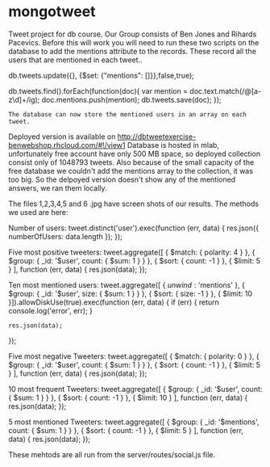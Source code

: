 # mongotweet
Tweet project for db course.
Our Group consists of Ben Jones and Rihards Pacevics.
Before this will work you will need to run these two scripts on the database to 
add the mentions attribute to the records. These record all
the users that are mentioned in each tweet..

db.tweets.update({}, {$set: {"mentions": []}},false,true);

db.tweets.find().forEach(function(doc){
    var mention = doc.text.match(/@[a-z\d]+/ig);
    doc.mentions.push(mention);
    db.tweets.save(doc);
    });
    
    The database can now store the mentioned users in an array on each tweet.

Deployed version is available on http://dbtweetexercise-benwebshop.rhcloud.com/#!/view1
Database is hosted in mlab, unfortunately free account have only 500 MB space, so deployed collection consist only of 1048793 tweets.
Also because of the small capacity of the free database we couldn't add the mentions array to the collection, it was too big. So the 
delpoyed version doesn't show any of the mentioned answers, we ran them locally.

The files 1,2,3,4,5 and 6 .jpg have screen shots of our results. The methods we used are here:

 Number of users:
 tweet.distinct('user').exec(function (err, data) {
    res.json({ numberOfUsers: data.length });
  });
  
  Five most positive tweeters:
  tweet.aggregate([
    { $match: { polarity: 4 } },
    { $group: { _id: '$user', count: { $sum: 1 } } },
    { $sort: { count: -1 } },
    { $limit: 5 }
  ], function (err, data) {
    res.json(data);
  });
  
  Ten most mentioned users:
  tweet.aggregate([
      { $unwind: '$mentions' },
      { $group: { _id: '$user',  size: { $sum: 1 } } },
      { $sort: { size: -1 } },
      { $limit: 10 }]).allowDiskUse(true).exec(function (err, data) {
    if (err) {
      return console.log('error', err);
    }

    res.json(data);
  });
  
  Five most negative Tweeters:
  tweet.aggregate([
      { $match: { polarity: 0 } },
      { $group: { _id: '$user', count: { $sum: 1 } } },
      { $sort: { count: -1 } },
      { $limit: 5 }
  ], function (err, data) {
      res.json(data);
    });
    
  10 most frequent Tweeters:
   tweet.aggregate([
        { $group: { _id: '$user', count: { $sum: 1 } } },
        { $sort: { count: -1 } },
        { $limit: 10 }
    ], function (err, data) {
        res.json(data);
      });
      
  5 most mentioned Tweeters:
  tweet.aggregate([
    { $group: { _id: '$mentions', count: { $sum: 1 } } },
    { $sort: { count: -1 } },
    { $limit: 5 }
  ], function (err, data) {
    res.json(data);
  });
  
These mehtods are all run from the server/routes/social.js file.
    
  
